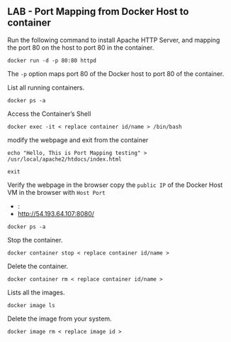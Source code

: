 ## LAB - Port Mapping from Docker Host to container

Run the following command to install Apache HTTP Server, and mapping the port 80 on the host to port 80 in the container.
```
docker run -d -p 80:80 httpd
```
The `-p` option maps port 80 of the Docker host to port 80 of the container.

List all running containers.
```
docker ps -a
```
Access the Container’s Shell
```
docker exec -it < replace container id/name > /bin/bash
```
modify the webpage and exit from the container
```
echo "Hello, This is Port Mapping testing" > /usr/local/apache2/htdocs/index.html
```

```
exit
```
Verify the webpage in the browser
copy the `public IP` of the Docker Host VM in the browser with `Host Port`
* <Public IP>:<Host Port>
* http://54.193.64.107:8080/
```
docker ps -a
```
Stop the container.
```
docker container stop < replace container id/name >
```
Delete the container.
```
docker container rm < replace container id/name >
```
Lists all the images.
```
docker image ls
```
Delete the image from your system.
```
docker image rm < replace image id >
```

